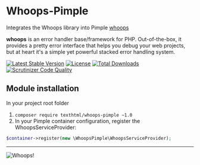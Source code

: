 # Whoops-Pimple

Integrates the Whoops library into Pimple [whoops](https://github.com/filp/whoops)

**whoops** is an error handler base/framework for PHP. Out-of-the-box, it
provides a pretty error interface that helps you debug your web projects, 
but at heart it's a simple yet powerful stacked error handling system.

[![Latest Stable Version](https://poser.pugx.org/texthtml/whoops-pimple/v/stable.svg)](https://packagist.org/packages/texthtml/whoops-pimple)
[![License](https://poser.pugx.org/texthtml/whoops-pimple/license.svg)](https://packagist.org/packages/texthtml/whoops-pimple)
[![Total Downloads](https://poser.pugx.org/texthtml/whoops-pimple/downloads.svg)](https://packagist.org/packages/texthtml/whoops-pimple)
[![Scrutinizer Code Quality](https://scrutinizer-ci.com/g/texthtml/whoops-pimple/badges/quality-score.png?b=master)](https://scrutinizer-ci.com/g/texthtml/whoops-pimple/?branch=master)

## Module installation

In your project root folder

1. `composer require texthtml/whoops-pimple ~1.0`
2. In your Pimple container configuration, register the WhoopsServiceProvider:

```php
$container->register(new \WhoopsPimple\WhoopsServiceProvider);
```

-----

![Whoops!](http://i.imgur.com/xiZ1tUU.png)
